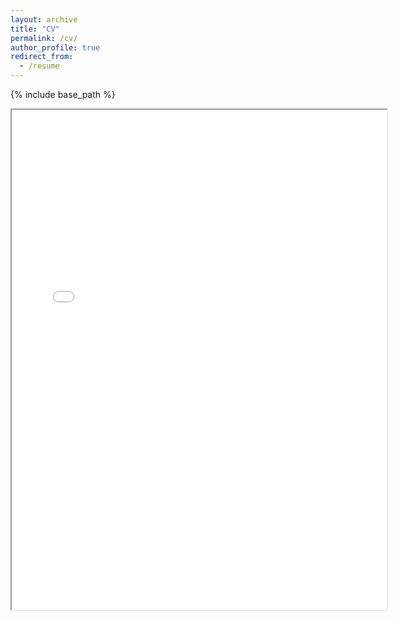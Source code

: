 ```yaml
---
layout: archive
title: "CV"
permalink: /cv/
author_profile: true
redirect_from:
  - /resume
---
```


{% include base_path %}
  
<iframe src="{{ '/files/wargon_cv_2025.pdf' | relative_url }}" width="600" height="800"></iframe>
